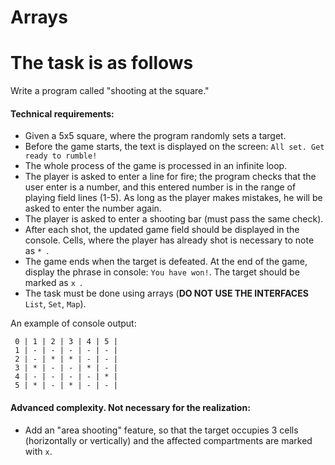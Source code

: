 # Arrays

# The task is as follows

Write a program called "shooting at the square."

#### Technical requirements:

- Given a 5x5 square, where the program randomly sets a target.
- Before the game starts, the text is displayed on the screen: `All set. Get ready to rumble!`
- The whole process of the game is processed in an infinite loop.
- The player is asked to enter a line for fire; the program checks that the user enter is a number, and this entered
  number is in the range of playing field lines (1-5). As long as the player makes mistakes, he will be asked to enter
  the number again.
- The player is asked to enter a shooting bar (must pass the same check).
- After each shot, the updated game field should be displayed in the console. Cells, where the player has already shot
  is necessary to note as `* `.
- The game ends when the target is defeated. At the end of the game, display the phrase in console: `You have won!`. The
  target should be marked as `x `.
- The task must be done using arrays (**DO NOT USE THE INTERFACES** `List`, `Set`, `Map`).

An example of console output:

` 0 | 1 | 2 | 3 | 4 | 5 |`   
` 1 | - | - | - | - | - |`   
` 2 | - | * | * | - | - |`   
` 3 | * | - | - | * | - |`   
` 4 | - | - | - | - | * |`   
` 5 | * | - | * | - | - |`

#### Advanced complexity. Not necessary for the realization:

- Add an "area shooting" feature, so that the target occupies 3 cells (horizontally or vertically) and the affected
  compartments are marked with `x`.
